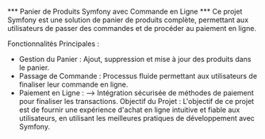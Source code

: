*** Panier de Produits Symfony avec Commande en Ligne *** 
Ce projet Symfony est une solution de panier de produits complète, permettant aux utilisateurs de passer des commandes et de procéder au paiement en ligne.

Fonctionnalités Principales :
- Gestion du Panier :
Ajout, suppression et mise à jour des produits dans le panier.
- Passage de Commande :
Processus fluide permettant aux utilisateurs de finaliser leur commande en ligne.
- Paiement en Ligne :
--> Intégration sécurisée de méthodes de paiement pour finaliser les transactions.
Objectif du Projet :
L'objectif de ce projet est de fournir une expérience d'achat en ligne intuitive et fiable aux utilisateurs, en utilisant les meilleures pratiques de développement avec Symfony.
